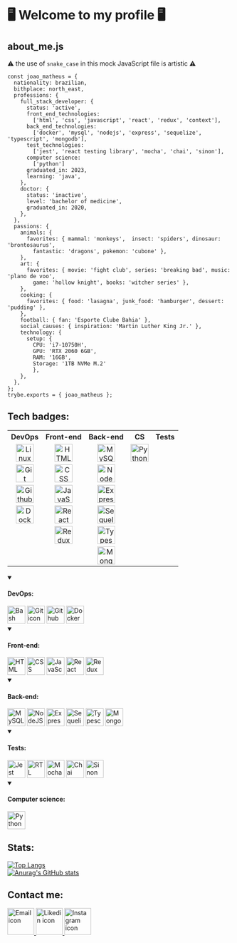 # 🖥️ Welcome to my profile 🖥️
## about_me.js
⚠️ the use of ``` snake_case ```  in this mock JavaScript file is artistic ⚠️
```
const joao_matheus = {
  nationality: brazilian,
  bithplace: north_east,
  professions: {
    full_stack_developer: {
      status: 'active',
      front_end_technologies: 
        ['html', 'css', 'javascript', 'react', 'redux', 'context'],
      back_end_technologies: 
        ['docker', 'mysql', 'nodejs', 'express', 'sequelize', 'typescript', 'mongodb'],
      test_technologies: 
        ['jest', 'react testing library', 'mocha', 'chai', 'sinon'],
      computer science:
        ['python']
      graduated_in: 2023,
      learning: 'java',
    },
    doctor: {
      status: 'inactive',
      level: 'bachelor of medicine',
      graduated_in: 2020,
    },
  }, 
  passions: {
    animals: { 
      favorites: { mammal: 'monkeys',  insect: 'spiders', dinosaur: 'brontosaurus', 
        fantastic: 'dragons', pokemon: 'cubone' }, 
    },
    art: {
      favorites: { movie: 'fight club', series: 'breaking bad', music: 'plano de voo', 
        game: 'hollow knight', books: 'witcher series' },    
    },
    cooking: {
      favorites: { food: 'lasagna', junk_food: 'hamburger', dessert: 'pudding' },
    },
    football: { fan: 'Esporte Clube Bahia' },
    social_causes: { inspiration: 'Martin Luther King Jr.' },
    technology: {
      setup: { 
        CPU: 'i7-10750H',
        GPU: 'RTX 2060 6GB',
        RAM: '16GB',
        Storage: '1TB NVMe M.2'
        },
    },
  },
};
trybe.exports = { joao_matheus };
```
## Tech badges:
<div>

<table>
  <tr>
    <th>DevOps</th>
    <th>Front-end</th>
    <th>Back-end</th>
    <th>CS</th>
    <th>Tests</th>
  </tr>
  <tr>
    <td align="center"><img src="https://cdn.jsdelivr.net/gh/devicons/devicon/icons/linux/linux-original.svg" height=40 alt="Linux icon"/></td>
    <td align="center"><img src="https://cdn.jsdelivr.net/gh/devicons/devicon/icons/html5/html5-original.svg" height=40 alt="HTML icon"/></td>
    <td align="center"><img src="https://cdn.jsdelivr.net/gh/devicons/devicon/icons/mysql/mysql-original.svg" height=40 alt="MySQL icon"/></td>
    <td align="center"><img src="https://cdn.jsdelivr.net/gh/devicons/devicon/icons/python/python-original.svg" height=40 alt="Python icon"/></td>
    <td align="center"></td>
  </tr>
  <tr>
    <td align="center"><img src="https://cdn.jsdelivr.net/gh/devicons/devicon/icons/git/git-original.svg" height=40 alt="Git icon"/></td>
    <td align="center"><img src="https://cdn.jsdelivr.net/gh/devicons/devicon/icons/css3/css3-original.svg" height=40 alt="CSS icon"/></td>
    <td align="center"><img src="https://cdn.jsdelivr.net/gh/devicons/devicon/icons/nodejs/nodejs-original.svg" height=40 alt="NodeJS icon"/></td>
    <td align="center"></td>
    <td align="center"></td>
  </tr>
  <tr>
    <td align="center"><img src="https://cdn.jsdelivr.net/gh/devicons/devicon/icons/github/github-original.svg" height=40 alt="Github icon"/></td>
    <td align="center"><img src="https://cdn.jsdelivr.net/gh/devicons/devicon/icons/javascript/javascript-original.svg" height=40 alt="JavaScript icon"/></td>
    <td align="center"><img src="https://cdn.jsdelivr.net/gh/devicons/devicon/icons/express/express-original.svg" height=40 alt="Express icon"/></td>
    <td align="center"></td>
    <td align="center"></td>
  </tr>
  <tr>
    <td align="center"><img src="https://cdn.jsdelivr.net/gh/devicons/devicon/icons/docker/docker-original.svg" height=40 alt="Docker icon"/></td>
    <td align="center"><img src="https://cdn.jsdelivr.net/gh/devicons/devicon/icons/react/react-original.svg" height=40 alt="React icon"/></td>
    <td align="center"><img src="https://cdn.jsdelivr.net/gh/devicons/devicon/icons/sequelize/sequelize-original.svg" height=40 alt="Sequelize icon"/></td>
    <td align="center"></td>
    <td align="center"></td>
  </tr>
  <tr>
    <td align="center"></td>
    <td align="center"><img src="https://cdn.jsdelivr.net/gh/devicons/devicon/icons/redux/redux-original.svg" height=40 alt="Redux icon"/></td>
    <td align="center"><img src="https://cdn.jsdelivr.net/gh/devicons/devicon/icons/typescript/typescript-original.svg" height=40 alt="Typescript icon"/></td>
    <td align="center"></td>
    <td align="center"></td>
  </tr>
  <tr>
    <td align="center"></td>
    <td align="center"></td>
    <td align="center"><img src="https://cdn.jsdelivr.net/gh/devicons/devicon/icons/mongodb/mongodb-original.svg" height=40 alt="MongoDB icon"/></td>
    <td align="center"></td>
    <td align="center"></td>
  </tr>
</table>
  
<details open>
<summary><h4>DevOps:</h4></summary>
<img src="https://cdn.jsdelivr.net/gh/devicons/devicon/icons/bash/bash-original.svg" height=40 alt="Bash icon"/>
<img src="https://cdn.jsdelivr.net/gh/devicons/devicon/icons/git/git-original.svg" height=40 alt="Git icon"/>
<img src="https://cdn.jsdelivr.net/gh/devicons/devicon/icons/github/github-original.svg" height=40 alt="Github icon"/>
<img src="https://cdn.jsdelivr.net/gh/devicons/devicon/icons/docker/docker-original.svg" height=40 alt="Docker icon"/>
</details>
 
<details open>
<summary><h4>Front-end:</h4></summary>
<img src="https://cdn.jsdelivr.net/gh/devicons/devicon/icons/html5/html5-original.svg" height=40 alt="HTML icon"/>
<img src="https://cdn.jsdelivr.net/gh/devicons/devicon/icons/css3/css3-original.svg" height=40 alt="CSS icon"/>
<img src="https://cdn.jsdelivr.net/gh/devicons/devicon/icons/javascript/javascript-original.svg" height=40 alt="JavaScript icon"/>
<img src="https://cdn.jsdelivr.net/gh/devicons/devicon/icons/react/react-original.svg" height=40 alt="React icon"/>
<img src="https://cdn.jsdelivr.net/gh/devicons/devicon/icons/redux/redux-original.svg" height=40 alt="Redux icon"/>
</details>

<details open>
<summary><h4>Back-end:</h4></summary>
<img src="https://cdn.jsdelivr.net/gh/devicons/devicon/icons/mysql/mysql-original.svg" height=40 alt="MySQL icon"/>
<img src="https://cdn.jsdelivr.net/gh/devicons/devicon/icons/nodejs/nodejs-original.svg" height=40 alt="NodeJS icon"/>
<img src="https://cdn.jsdelivr.net/gh/devicons/devicon/icons/express/express-original.svg" height=40 alt="Express icon"/>
<img src="https://cdn.jsdelivr.net/gh/devicons/devicon/icons/sequelize/sequelize-original.svg" height=40 alt="Sequelize icon"/>
<img src="https://cdn.jsdelivr.net/gh/devicons/devicon/icons/typescript/typescript-original.svg" height=40 alt="Typescript icon"/>
<img src="https://cdn.jsdelivr.net/gh/devicons/devicon/icons/mongodb/mongodb-original.svg" height=40 alt="MongoDB icon"/>
</details>
  
<details open>
<summary><h4>Tests:</h4></summary>
<img src="https://cdn.jsdelivr.net/gh/devicons/devicon/icons/jest/jest-plain.svg" height=40 alt="Jest icon"/>
<img src="https://testing-library.com/img/octopus-64x64.png" height=40 alt="RTL icon"/>
<img src="https://cdn.jsdelivr.net/gh/devicons/devicon/icons/mocha/mocha-plain.svg" height=40 alt="Mocha icon"/>
<img src="https://camo.githubusercontent.com/7ecbd4531436e4f20c1dba52a4fd4ac367cfcc20a2f62cfe7a10f32da306afc6/687474703a2f2f636861696a732e636f6d2f696d672f636861692d6c6f676f2e706e67" height=40 alt="Chai icon"/>
<img src="https://sinonjs.org/assets/images/logo.png" height=40 alt="Sinon icon"/>
</details>

<details open>
<summary><h4>Computer science:</h4></summary>
<img src="https://cdn.jsdelivr.net/gh/devicons/devicon/icons/python/python-original.svg" height=40 alt="Python icon"/>
</details>

</div>

## Stats: 
[![Top Langs](https://github-readme-stats.vercel.app/api/top-langs/?username=joao-matheus-franca&theme=slateorange&layout=compact&card_width=450)](https://github.com/anuraghazra/github-readme-stats)
</br>
[![Anurag's GitHub stats](https://github-readme-stats.vercel.app/api?username=joao-matheus-franca&show_icons=true&count_private=true&theme=slateorange&card_width=450)](https://github.com/anuraghazra/github-readme-stats)

## Contact me:
<a href="mailto:matheussfranca@live.com"> <img src="https://cdn-icons-png.flaticon.com/512/3686/3686989.png" height=60 alt="Email icon"/> </a> 
<a href="https://www.linkedin.com/in/joaomatheussilvafranca/"> <img src="https://cdn-icons-png.flaticon.com/512/145/145807.png" height=60 alt="Likedin icon"/> </a>
<a href="https://www.instagram.com/potato_joao_matheus/?hl=pt-br"> <img src="https://cdn-icons-png.flaticon.com/512/3955/3955024.png" height=60 alt="Instagram icon"/> </a>
          



